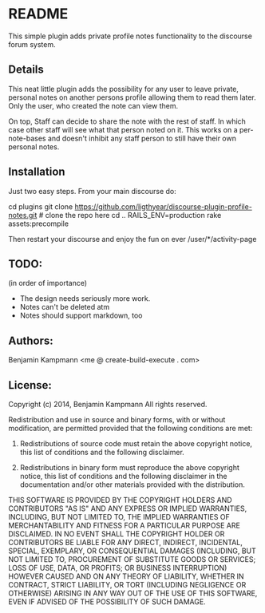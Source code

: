 # README

This simple plugin adds private profile notes functionality to the discourse forum system.

## Details

This neat little plugin adds the possibility for any user to leave private, personal notes on another persons profile allowing them to read them later. Only the user, who created the note can view them. 

On top, Staff can decide to share the note with the rest of staff. In which case other staff will see what that person noted on it. This works on a per-note-bases and doesn't inhibit any staff person to still have their own personal notes.

## Installation

Just two easy steps. From your main discourse do:

  cd plugins
  git clone https://github.com/ligthyear/discourse-plugin-profile-notes.git   # clone the repo here
  cd ..
  RAILS_ENV=production rake assets:precompile 

 Then restart your discourse and enjoy the fun on ever /user/*/activity-page

## TODO:

(in order of importance)


 * The design needs seriously more work.
 * Notes can't be deleted atm
 * Notes should support markdown, too

## Authors:
Benjamin Kampmann <me @ create-build-execute . com>

## License:
Copyright (c) 2014, Benjamin Kampmann
All rights reserved.

Redistribution and use in source and binary forms, with or without modification, are permitted provided that the following conditions are met:

1. Redistributions of source code must retain the above copyright notice, this list of conditions and the following disclaimer.

2. Redistributions in binary form must reproduce the above copyright notice, this list of conditions and the following disclaimer in the documentation and/or other materials provided with the distribution.

THIS SOFTWARE IS PROVIDED BY THE COPYRIGHT HOLDERS AND CONTRIBUTORS "AS IS" AND ANY EXPRESS OR IMPLIED WARRANTIES, INCLUDING, BUT NOT LIMITED TO, THE IMPLIED WARRANTIES OF MERCHANTABILITY AND FITNESS FOR A PARTICULAR PURPOSE ARE DISCLAIMED. IN NO EVENT SHALL THE COPYRIGHT HOLDER OR CONTRIBUTORS BE LIABLE FOR ANY DIRECT, INDIRECT, INCIDENTAL, SPECIAL, EXEMPLARY, OR CONSEQUENTIAL DAMAGES (INCLUDING, BUT NOT LIMITED TO, PROCUREMENT OF SUBSTITUTE GOODS OR SERVICES; LOSS OF USE, DATA, OR PROFITS; OR BUSINESS INTERRUPTION) HOWEVER CAUSED AND ON ANY THEORY OF LIABILITY, WHETHER IN CONTRACT, STRICT LIABILITY, OR TORT (INCLUDING NEGLIGENCE OR OTHERWISE) ARISING IN ANY WAY OUT OF THE USE OF THIS SOFTWARE, EVEN IF ADVISED OF THE POSSIBILITY OF SUCH DAMAGE.
